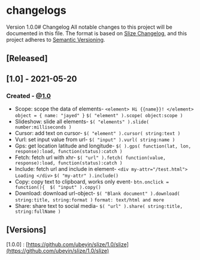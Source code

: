 # changelogs

Version 1.0.0# 
Changelog All notable changes to this project will be documented in this file. 
The format is based on [Slize Changelog](https://keepachangelog.com/en/1.0.0/), and this 
project adheres to [Semantic Versioning](https://semver.org/spec/v2.0.0.html). 

## [Released] 
## [1.0] - 2021-05-20
### Created - [@1.0](https://github.com/ubeyin/1.0/)
- Scope: scope the data of elements- ```<element> Hi {{name}}! </element>```  ```object = { name: "jayed" }``` ```$( "element" ).scope( object:scope )```
- Slideshow: slide all elements-  ```$( "elements" ).slide( number:milliseconds )```
- Cursor: add text on cursor- ```$( "element" ).cursor( string:text )```
- Vurl: set input value from url- ```$( "input" ).vurl( string:name )```
- Gps: get location latitude and longitude- ```$( ).gps( function(lat, lon, response):load, function(status):catch )```
- Fetch: fetch url with xhr- ```$( "url" ).fetch( function(value, response):load, function(status):catch )```
- Include: fetch url and include in element- ```<div my-attr="/test.html"> Loading </div>``` ```$( "my-attr" ).include()```
- Copy: copy text to clipboard, works only event- ```btn.onclick = function(){  $( "input" ).copy()```
- Download: download url-object- ```$( "Blank document" ).download( string:title, string:format )``` ```format: text/html and more```
- Share: share text to social media- ```$( "url" ).share( string:title, string:fullName )```

## [Versions]
 [1.0.0] : [https://github.com/ubeyin/slize/1.0/slize](https://github.com/ubeyin/slize/1.0/slize)

